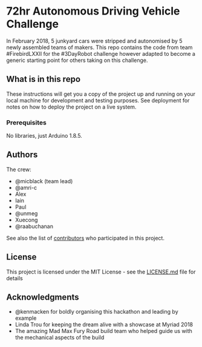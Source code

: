 # 72hr Autonomous Driving Vehicle Challenge

In February 2018, 5 junkyard cars were stripped and autonomised by 5 newly assembled teams of makers. This repo contains the code from team #FirebirdLXXII for the #3DayRobot challenge however adapted to become a generic starting point for others taking on this challenge.

## What is in this repo

These instructions will get you a copy of the project up and running on your local machine for development and testing purposes. See deployment for notes on how to deploy the project on a live system.

### Prerequisites

No libraries, just Arduino 1.8.5.

## Authors

The crew:

* @micblack (team lead)
* @amri-c
* Alex
* Iain
* Paul
* @unmeg
* Xuecong
* @raabuchanan

See also the list of [contributors](https://github.com/your/project/contributors) who participated in this project.

## License

This project is licensed under the MIT License - see the [LICENSE.md](LICENSE.md) file for details

## Acknowledgments

* @kenmacken for boldly organising this hackathon and leading by example
* Linda Trou for keeping the dream alive with a showcase at Myriad 2018
* The amazing Mad Max Fury Road build team who helped guide us with the mechanical aspects of the build